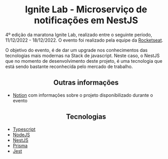 <h1 style="text-align: center">
 Ignite Lab - Microserviço de notificações em NestJS
</h1>

4º edição da maratona Ignite Lab, realizado entre o seguinte período, 11/12/2022 - 18/12/2022.
O evento foi realizado pela equipe da [Rocketseat](https://www.rocketseat.com.br/).

O  objetivo do evento, é de dar um upgrade nos conhecimentos das tecnologias mais modernas na Stack de javascript. Neste caso, o NestJS que no momento de desenvolvimento deste projeto, é uma tecnologia que está sendo bastante reconhecída pelo mercado de trabalho.

<h2 style="text-align:center;">
 Outras informações
</h2>

* [Notion](https://chivalrous-diplodocus-c53.notion.site/Ignite-Lab-04-Node-js-698f1c6e4ad24ed5a655fd6392ebfffa) com informações sobre o projeto disponibilizado durante o evento

<h2 style="text-align:center;">Tecnologias</h2>

* [Typescript](https://www.typescriptlang.org/)
* [NodeJS](https://nodejs.org/en/)
* [NestJS](https://nestjs.com/)
* [Prisma](https://www.prisma.io/)
* [Jest](https://jestjs.io/)

